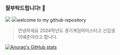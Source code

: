 ### 잘부탁드립니다! 👋

<!--
**mineain0416/mineain0416** is a ✨ _special_ ✨ repository because its `README.md` (this file) appears on your GitHub profile.

Here are some ideas to get you started:

- 🔭 I’m currently working on ...
- 🌱 I’m currently learning ...
- 👯 I’m looking to collaborate on ...
- 🤔 I’m looking for help with ...
- 💬 Ask me about ...
- 📫 How to reach me: ...
- 😄 Pronouns: ...
- ⚡ Fun fact: ...
-->
<img src="https://capsule-render.vercel.app/api?type=waving&color=BDBDC8&height=150&section=header&text=mineain0416&fontsize=" />
<img src="https://capsule-render.vercel.app/api?type=waving&color=BDBDC8&height=150&section=footer" /

# welcome to my github repository
> 안녕하세요 2024학년도 경기게임마이스터고 신입생 <br> 이예준이라고 합니다.


[![Anurag's GitHub stats](https://github-readme-stats.vercel.app/api?username=mineain0416)](https://github.com/anuraghazra/github-readme-stats)


